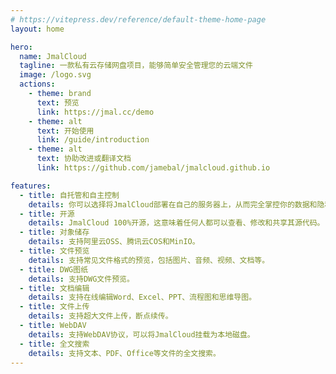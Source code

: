 ```yaml
---
# https://vitepress.dev/reference/default-theme-home-page
layout: home

hero:
  name: JmalCloud
  tagline: 一款私有云存储网盘项目，能够简单安全管理您的云端文件
  image: /logo.svg
  actions:
    - theme: brand
      text: 预览
      link: https://jmal.cc/demo
    - theme: alt
      text: 开始使用
      link: /guide/introduction
    - theme: alt
      text: 协助改进或翻译文档
      link: https://github.com/jamebal/jmalcloud.github.io

features:
  - title: 自托管和自主控制
    details: 你可以选择将JmalCloud部署在自己的服务器上，从而完全掌控你的数据和隐私。
  - title: 开源
    details: JmalCloud 100%开源，这意味着任何人都可以查看、修改和共享其源代码。
  - title: 对象储存
    details: 支持阿里云OSS、腾讯云COS和MinIO。
  - title: 文件预览
    details: 支持常见文件格式的预览，包括图片、音频、视频、文档等。
  - title: DWG图纸
    details: 支持DWG文件预览。
  - title: 文档编辑
    details: 支持在线编辑Word、Excel、PPT、流程图和思维导图。
  - title: 文件上传
    details: 支持超大文件上传，断点续传。
  - title: WebDAV
    details: 支持WebDAV协议，可以将JmalCloud挂载为本地磁盘。
  - title: 全文搜索
    details: 支持文本、PDF、Office等文件的全文搜索。
---
```

